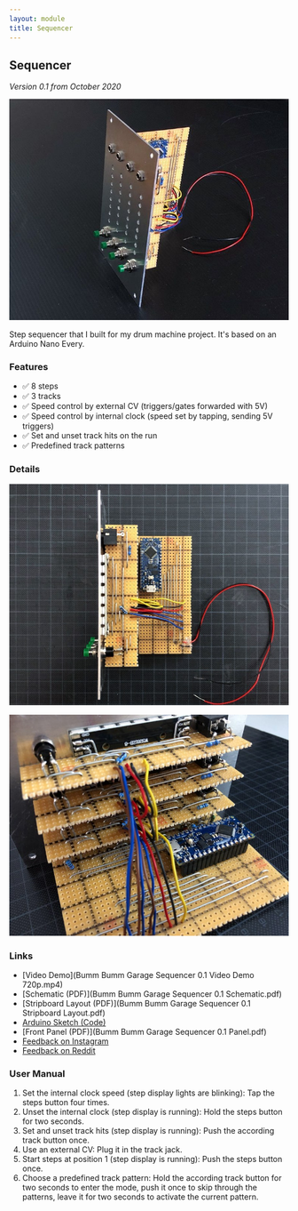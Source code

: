 ```yaml
---
layout: module
title: Sequencer
---
```


## Sequencer

*Version 0.1 from October 2020*

![](121736146_988187851592777_9139359872235283236_n.jpg)

Step sequencer that I built for my drum machine project. It's based on an Arduino Nano Every.

### Features

* ✅ 8 steps
* ✅ 3 tracks
* ✅ Speed control by external CV (triggers/gates forwarded with 5V)
* ✅ Speed control by internal clock (speed set by tapping, sending 5V triggers)
* ✅ Set and unset track hits on the run
* ✅ Predefined track patterns

### Details

![](121511335_1053490181749202_6444143518756813627_n.jpg)

![](121534714_480381676251688_1173796585341321498_n.jpg)

### Links

* [Video Demo](Bumm Bumm Garage Sequencer 0.1 Video Demo 720p.mp4)
* [Schematic (PDF)](Bumm Bumm Garage Sequencer 0.1 Schematic.pdf)
* [Stripboard Layout (PDF)](Bumm Bumm Garage Sequencer 0.1 Stripboard Layout.pdf)
* [Arduino Sketch (Code)](https://github.com/bummbummgarage/bummbummgarage.github.io/blob/main/modules/sequencer-0.1/Bumm%20Bumm%20Garage%20Sequencer%200.1.ino)
* [Front Panel (PDF)](Bumm Bumm Garage Sequencer 0.1 Panel.pdf)
* [Feedback on Instagram](https://www.instagram.com/p/CGXFEG8herM/)
* [Feedback on Reddit](https://www.reddit.com/r/synthdiy/comments/jbl6rk/8_steps_3_tracks_sequencer_based_on_arduino/)

### User Manual

1. Set the internal clock speed (step display lights are blinking): Tap the steps button four times.
2. Unset the internal clock (step display is running): Hold the steps button for two seconds.
3. Set and unset track hits (step display is running): Push the according track button once.
4. Use an external CV: Plug it in the track jack.
5. Start steps at position 1 (step display is running): Push the steps button once.
6. Choose a predefined track pattern: Hold the according track button for two seconds to enter the mode, push it once to skip through the patterns, leave it for two seconds to activate the current pattern.